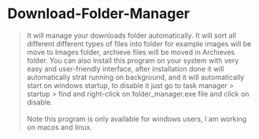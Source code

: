 # Download-Folder-Manager
>It will manage your downloads folder automatically. It will sort all different different types of files into folder for example images will be move to Images folder, archieve files will be moved in Archieves folder.
>You can also install this program on your system with very easy and user-friendly interface, after installation done it will automatically strat running on background, and it will automatically start on windows startup, to disable it just go to task manager > startup > find and right-click on folder_manager.exe file and click on disable.<br><br>
>Note this program is only available for windows users, I am working on macos and linux.
